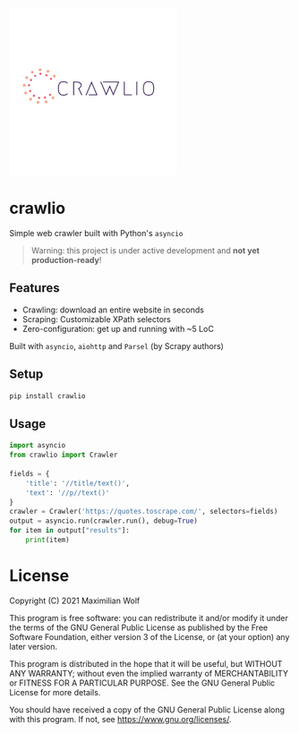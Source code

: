 <img width="300" src="https://raw.githubusercontent.com/maximiliancw/crawlio/master/static/logo.png" alt="crawlio">

# crawlio
Simple web crawler built with Python's `asyncio`

> Warning: this project is under active development and **not yet production-ready**!

## Features

- Crawling: download an entire website in seconds
- Scraping: Customizable XPath selectors
- Zero-configuration: get up and running with ~5 LoC

Built with `asyncio`, `aiohttp` and `Parsel` (by Scrapy authors)

## Setup
```bash
pip install crawlio
```

## Usage

```python
import asyncio
from crawlio import Crawler

fields = {
    'title': '//title/text()',
    'text': '//p//text()'
}
crawler = Crawler('https://quotes.toscrape.com/', selectors=fields)
output = asyncio.run(crawler.run(), debug=True)
for item in output["results"]:
    print(item)
```


# License
Copyright (C) 2021  Maximilian Wolf

This program is free software: you can redistribute it and/or modify
it under the terms of the GNU General Public License as published by
the Free Software Foundation, either version 3 of the License, or
(at your option) any later version.

This program is distributed in the hope that it will be useful,
but WITHOUT ANY WARRANTY; without even the implied warranty of
MERCHANTABILITY or FITNESS FOR A PARTICULAR PURPOSE.  See the
GNU General Public License for more details.

You should have received a copy of the GNU General Public License
along with this program.  If not, see <https://www.gnu.org/licenses/>.